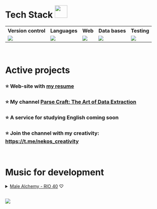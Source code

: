 # Tech Stack <img style="width: 40px; height: 40px" src="https://camo.githubusercontent.com/d680d47b3fbb57adbcfc30bac03f742d1b3cfc3edb51d7b09a1ab35dd5fe3218/68747470733a2f2f6769746875622e6769746875626173736574732e636f6d2f696d616765732f6d6f6e612d6c6f6164696e672d64656661756c742e676966">
<table>
  <tr>
    <th>Version control</th>
    <th>Languages</th>
    <th>Web</th>
    <th>Data bases</th>
    <th>Testing</th>
  </tr>
  <tr>
    <td>
      <a href="https://skillicons.dev">
        <img src="https://skillicons.dev/icons?i=git,github" />
      </a>
    </td>
    <td>
      <a href="https://skillicons.dev">
        <img src="https://skillicons.dev/icons?i=python,js" />
      </a>
    </td>
    <td>
      <a href="https://skillicons.dev">
        <img src="https://skillicons.dev/icons?i=django,css,scss,html,bootstrap,svg" />
      </a>
    </td>
    <td>
      <a href="https://skillicons.dev">
        <img src="https://skillicons.dev/icons?i=postgres,sqlite" />
      </a>
    </td>
    <td>
      <a href="https://skillicons.dev">
        <img src="https://skillicons.dev/icons?i=selenium" />
      </a>
    </td>
  </tr>
</table>
<br />


# Active projects

### ⭐ Web-site with <a href="https://my-resume.up.railway.app/" target="_blank">my resume</a>
<!--
### ⭐ Look at my demo [parsing service](https://parsing-service.up.railway.app)
-->
### ⭐ My channel [Parse Craft: The Art of Data Extraction](https://t.me/parse_craft)
<!--
<details>
  <summary>Preview</summary>
  <img src='https://github.com/GeekNekoS/GeekNekoS/assets/116801392/b059e17a-2679-4bf0-a864-db56c30a477c'></img>
</details> 

### ⭐ UrFU [Training simulator](https://t.me/urfu_tests_study_bot)
-->
### ⭐ A service for studying English coming soon

### ⭐ Join the channel with my creativity: https://t.me/nekos_creativity
<br />


# Music for development
<details>
  <summary>
    <a href='https://www.youtube.com/watch?v=ThIN3Av9Qw0'>Male Alchemy - RIO 40</a> ♡
  </summary>
  <img src='https://github.com/GeekNekoS/GeekNekoS/assets/116801392/c3696000-eeb4-4f48-896d-a4c8afbb80dd'></img>
</details> 
<!--
<details>
  <summary>
    <a href='https://www.youtube.com/watch?v=ydHzwERb2rY'>Rhan-Tegoth part 1</a>, <a href='https://www.youtube.com/watch?v=ZGImCRim704'>Rhan-Tegoth part 2</a> ♡
  </summary>
  <img src='https://github.com/GeekNekoS/GeekNekoS/assets/116801392/67880948-7b39-424f-b79a-516f978d8b2c'></img>
</details> 
<details>
  <summary>
    Other
  </summary>
  <a href='https://www.youtube.com/watch?v=OoiP5mBRBwc'>Dark Ambient of Gothic Choirs and Ancient Cults</a> <br />
  <a href='https://www.youtube.com/watch?v=000z5zd6mrc'>Dark Atmospheric Music from the Shadowlands</a> <br />
  <a href='https://www.youtube.com/watch?v=bg4m2yZSIr4'>Cult of the Black Moon</a> <br />
  <a href='https://www.youtube.com/watch?v=56KHX6tMZ0g'>Celestial Warchants</a> <br />
  <a href='https://www.youtube.com/watch?v=z6nRBoZ9WZY'>From Abandoned Spaceships to Ancient Temples</a> <br />
  <a href='https://www.youtube.com/watch?v=J-_KnNpZoE0'>Tape Tech</a> <br />
  <a href='https://www.youtube.com/watch?v=bnkMsmwCRco'>Lost Among Stars</a>
</details> 
-->
<br />

![](https://komarev.com/ghpvc/?username=GeekNekoS&color=grey)

<!--
<img width="100%" title="Hornet-Developer" src="https://camo.githubusercontent.com/968d97609766ee70d343c94a988ff13dacc6f07deeca3a01a5f75dbbf602295d/68747470733a2f2f63617073756c652d72656e6465722e76657263656c2e6170702f6170693f747970653d776176696e6726636f6c6f723d6772616469656e7426637573746f6d436f6c6f724c6973743d362c31312c3230266865696768743d3137302673656374696f6e3d666f6f74657226666f6e7453697a653d343226666f6e74436f6c6f723d66666626616e696d6174696f6e3d7477696e6b6c696e67" data-canonical-src="https://capsule-render.vercel.app/api?type=waving&color=gradient&customColorList=6,11,20&height=170&section=footer&fontSize=42&fontColor=fff&animation=twinkling" style="max-width: 100%;"> </img>
-->

<!--
<p class="aligncenter">
    <img alt="Neon" src="https://drive.google.com/uc?export=download&amp;id=1gWw5rNMNYMrpw93YHjC11Ot-lDV75yFG">
</p>
-->

<!--
<img width="100%" title="Hornet-Developer" alt="Hornet-Developer" src="https://camo.githubusercontent.com/f9e8773dd9bc79a26b0a6efa194f83e0f73fc9b14e99188e4d96ecfc9cf693bf/68747470733a2f2f63617073756c652d72656e6465722e76657263656c2e6170702f6170693f747970653d776176696e6726636f6c6f723d6772616469656e7426637573746f6d436f6c6f724c6973743d362c31312c3230266865696768743d3138302673656374696f6e3d68656164657226746578743d46756c6c737461636b2d446576656c6f70657226666f6e7453697a653d343226666f6e74436f6c6f723d66666626616e696d6174696f6e3d7477696e6b6c696e6726666f6e74416c69676e593d3332" data-canonical-src="https://capsule-render.vercel.app/api?type=waving&amp;color=gradient&amp;customColorList=6,11,20&amp;height=180&amp;section=header&amp;text=Fullstack-Developer&amp;fontSize=42&amp;fontColor=fff&amp;animation=twinkling&amp;fontAlignY=32" style="max-width: 100%;"> </img>
-->

<!--
For status
-> Working on a project ___〆(・∀・)
-->
